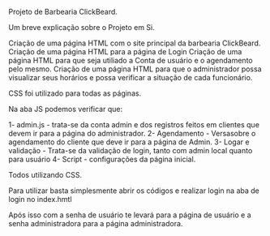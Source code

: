 Projeto de Barbearia ClickBeard.

Um breve explicação sobre o Projeto em Si.

Criação de uma página HTML com o site principal da barbearia ClickBeard. Criação de uma página HTML para a página de Login Criação de uma página HTML para que seja utiliado a Conta de usuário e o agendamento pelo mesmo. Criação de uma página HTML para que o administrador possa visualizar seus horários e possa verificar a situação de cada funcionário.

CSS foi utilizado para todas as páginas.

Na aba JS podemos verificar que:

1- admin.js - trata-se da conta admin e dos registros feitos em clientes que devem ir para a página do administrador. 2- Agendamento - Versasobre o agendamento do cliente que deve ir para a página de Admin. 3- Logar e validação - Trata-se da validação de login, tanto com admin local quanto para usuário 4- Script - configurações da página inicial.

Todos utilizando CSS. 


Para utilizar basta simplesmente abrir os códigos e realizar login na aba de login no index.hmtl

Após isso com a senha de usuário te levará para a página de usuário e a senha administradora para a página administradora.
